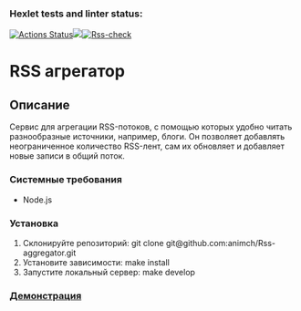 ### Hexlet tests and linter status:
[![Actions Status](https://github.com/animch/frontend-project-11/workflows/hexlet-check/badge.svg)](https://github.com/animch/frontend-project-11/actions)<a href="https://codeclimate.com/github/animch/frontend-project-11/maintainability"><img src="https://api.codeclimate.com/v1/badges/0f7021c87d7a68b0fea0/maintainability" /></a>[![Rss-check](https://github.com/animch/frontend-project-11/actions/workflows/Rss-check.yml/badge.svg)](https://github.com/animch/frontend-project-11/actions/workflows/Rss-check.yml)

<h1>RSS агрегатор</h1>

<h2>Описание</h2>
<p>Cервис для агрегации RSS-потоков, с помощью которых удобно читать разнообразные источники, например, блоги. Он позволяет добавлять неограниченное количество RSS-лент, сам их обновляет и добавляет новые записи в общий поток.</p>

<h3>Системные требования</h3>
<ul>
  <li>Node.js</li>
</ul>

<h3>Установка</h3>
<ol>
  <li>Склонируйте репозиторий: git clone git@github.com:animch/Rss-aggregator.git</li>
  <li>Установите зависимости: make install</li>
  <li>Запустите локальный сервер: make develop</li>
</ol>

<h3><a href='https://frontend-project-11-animch.vercel.app'>Демонстрация</a></h3>
